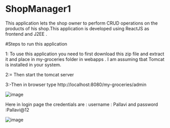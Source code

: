# ShopManager1

This application lets the shop owner to perform CRUD operations on the products of his shop.This application is developed using ReactJS as frontend and J2EE .

#Steps to run this application 

1: To use this application you need to first download this zip file and extract it and place in my-groceries folder in webapps . I am assuming tbat Tomcat is installed in your system.

2:= Then start the tomcat server 

3:-Then in browser type http://localhost:8080/my-groceries/admin 

![image](https://user-images.githubusercontent.com/66680113/100577958-50e67400-3307-11eb-92f5-7031cef67ba9.png)

Here in login page the credentials are : username : Pallavi and password :Pallavi@12


![image](https://user-images.githubusercontent.com/66680113/100578229-d407ca00-3307-11eb-9d02-8601dab29323.png)

